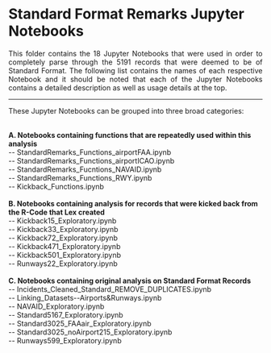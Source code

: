 # Standard Format Remarks Jupyter Notebooks

<p align='justify'>This folder contains the 18 Jupyter Notebooks that were used in order to completely parse through the 5191 records that were deemed to be of Standard Format. 
The following list contains the names of each respective Notebook and it should be noted that each of the Jupyter Notebooks contains a detailed description
as well as usage details at the top. </p>

***
These Jupyter Notebooks can be grouped into three broad categories:
<br>
<br>

**A. Notebooks containing functions that are repeatedly used within this analysis** <br>
    -- StandardRemarks_Functions_airportFAA.ipynb <br>
    -- StandardRemarks_Functions_airportICAO.ipynb <br>
    -- StandardRemarks_Fucntions_NAVAID.ipynb <br>
    -- StandardRemarks_Functions_RWY.ipynb <br>
    -- Kickback_Functions.ipynb <br>
<br>
**B. Notebooks containing analysis for records that were kicked back from the R-Code that Lex created** <br>
    -- Kickback15_Exploratory.ipynb <br>
    -- Kickback33_Exploratory.ipynb <br>
    -- Kickback72_Exploratory.ipynb <br>
    -- Kickback471_Exploratory.ipynb <br>
    -- Kickback501_Exploratory.ipynb <br>
    -- Runways22_Exploratory.ipynb <br>
<br>
**C. Notebooks containing original analysis on Standard Format Records** <br>
    -- Incidents_Cleaned_Standard_REMOVE_DUPLICATES.ipynb <br>
    -- Linking_Datasets--Airports&Runways.ipynb <br>
    -- NAVAID_Exploratory.ipynb <br>
    -- Standard5167_Exploratory.ipynb <br>
    -- Standard3025_FAAair_Exploratory.ipynb <br>
    -- Standard3025_noAirport215_Exploratory.ipynb <br>
    -- Runways599_Exploratory.ipynb <br>
  
